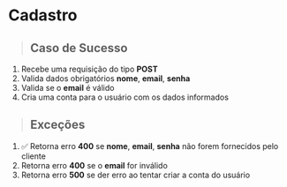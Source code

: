 # Cadastro

> ## Caso de Sucesso
1. Recebe uma requisição do tipo **POST**
2. Valida dados obrigatórios **nome**, **email**, **senha**
3. Valida se o **email** é válido
4. Cria uma conta para o usuário com os dados informados

> ## Exceções
1. ✅ Retorna erro **400** se **nome**, **email**, **senha** não forem fornecidos pelo cliente
2. Retorna erro **400** se o **email** for inválido
3. Retorna erro **500** se der erro ao tentar criar a conta do usuário